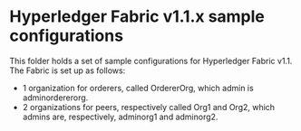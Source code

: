 # Hyperledger Fabric v1.1.x sample configurations

This folder holds a set of sample configurations for Hyperledger Fabric v1.1.
The Fabric is set up as follows: 
 - 1 organization for orderers, called OrdererOrg, which admin is adminordererorg.
 - 2 organizations for peers, respectively called Org1 and Org2, which admins are, respectively, adminorg1 and adminorg2.
